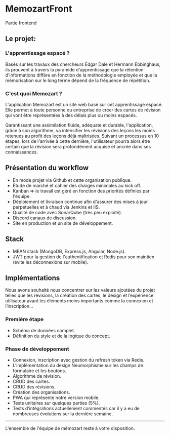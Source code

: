 # MemozartFront

Partie frontend

## Le projet:

### L'apprentissage espacé ?
Basés sur les travaux des chercheurs Edgar Dale et Hermann Ebbinghaus​, ils prouvent à travers la pyramide d'apprentissage que la rétention d'informations diffère en fonction de la méthodologie employée et que la mémorisation sur le long terme dépend de la fréquence de répétition.

### C'est quoi Memozart ?
L'application Memozart est un site web basé sur cet apprentissage espacé. Elle permet à toute personne ou entreprise de créer des cartes de révision qui vont être représentées à des délais plus ou moins espacés.

Garantissant une assimilation fluide, adéquate et durable, l'application, grâce à son algorithme, va intensifier les révisions des leçons les moins retenues au profit des leçons déjà maîtrisées. Suivant un processus en 10 étapes, lors de l'arrivée à cette dernière, l'utilisateur pourra alors être certain que la révision sera profondément acquise et ancrée dans ses connaissances.

## Présentation du workflow
- En mode projet via Github et cette organisation publique.
- Étude de marché et cahier des charges minimales au kick off.
- Kanban => le travail est géré en fonction des priorités définies par l'équipe.
- Déploiement et livraison continue afin d'assurer des mises à jour perpétuelles et à chaud via Jenkins et IIS.
- Qualité de code avec SonarQube (très peu exploité).
- Discord canaux de discussion.
- Site en production et un site de développement.

## Stack
- MEAN stack (MongoDB, Express.js, Angular, Node.js).
- JWT pour la gestion de l'authentification et Redis pour son maintien (évite les déconnexions sur mobile).

## Implémentations
Nous avons souhaité nous concentrer sur les valeurs ajoutées du projet telles que les révisions, la création des cartes, le design et l’expérience utilisateur avant les éléments moins importants comme la connexion et l’inscription…

### Première étape
- Schéma de données complet.
- Définition du style et de la logique du concept.

### Phase de développement
- Connexion, inscription avec gestion du refresh token via Redis.
- L’implémentation du design Neumorphisme sur les champs de formulaire et les boutons.
- Algorithme de révision.
- CRUD des cartes.
- CRUD des révisions.
- Création des organisations.
- PWA qui représente notre version mobile.
- Tests unitaires sur quelques parties (5%).
- Tests d’intégrations actuellement commentés car il y a eu de nombreuses évolutions sur la dernière semaine.

---
L'ensemble de l'équipe de mémozart reste à votre disposition.


